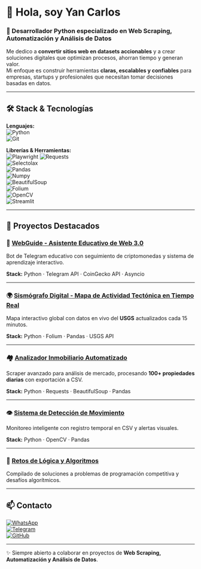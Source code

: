 # 👋 Hola, soy Yan Carlos  
### 🚀 Desarrollador Python especializado en **Web Scraping, Automatización y Análisis de Datos**

Me dedico a **convertir sitios web en datasets accionables** y a crear soluciones digitales que optimizan procesos, ahorran tiempo y generan valor.  
Mi enfoque es construir herramientas **claras, escalables y confiables** para empresas, startups y profesionales que necesitan tomar decisiones basadas en datos.  

---

## 🛠️ Stack & Tecnologías

**Lenguajes:**  
![Python](https://img.shields.io/badge/python-3670A0?style=for-the-badge&logo=python&logoColor=ffdd54)  
![Git](https://img.shields.io/badge/git-%23F05032.svg?style=for-the-badge&logo=git&logoColor=white)

**Librerías & Herramientas:**  
![Playwright](https://img.shields.io/badge/Playwright-2EAD33?style=for-the-badge&logo=playwright&logoColor=white)  ![Requests](https://img.shields.io/badge/Requests-3776AB?style=for-the-badge&logo=python&logoColor=white)  
![Selectolax](https://img.shields.io/badge/Selectolax-0F172A?style=for-the-badge&logo=python&logoColor=white)  
![Pandas](https://img.shields.io/badge/pandas-150458?style=for-the-badge&logo=pandas&logoColor=white)  
![Numpy](https://img.shields.io/badge/numpy-013243?style=for-the-badge&logo=numpy&logoColor=white)  
![BeautifulSoup](https://img.shields.io/badge/Beautiful_Soup-3a7ab4?style=for-the-badge&logo=python&logoColor=white)  
![Folium](https://img.shields.io/badge/Folium-77B829?style=for-the-badge&logo=folium&logoColor=white)  
![OpenCV](https://img.shields.io/badge/opencv-5C3EE8?style=for-the-badge&logo=opencv&logoColor=white)  
![Streamlit](https://img.shields.io/badge/Streamlit-FF4B4B?style=for-the-badge&logo=streamlit&logoColor=white)  

---

## 📌 Proyectos Destacados

### 🤖 [WebGuide - Asistente Educativo de Web 3.0](https://github.com/YCmorejon/primeros-desarrollos/tree/main/WebGuide)  
Bot de Telegram educativo con seguimiento de criptomonedas y sistema de aprendizaje interactivo.  

**Stack:** Python · Telegram API · CoinGecko API · Asyncio

---

### 🌍 [Sismógrafo Digital - Mapa de Actividad Tectónica en Tiempo Real](https://github.com/YCmorejon/primeros-desarrollos/tree/main/Mapa_Terremoto)  
Mapa interactivo global con datos en vivo del **USGS** actualizados cada 15 minutos.  

**Stack:** Python · Folium · Pandas · USGS API

---

### 🏘️ [Analizador Inmobiliario Automatizado](https://github.com/YCmorejon/primeros-desarrollos/tree/main/web-scraping)  
Scraper avanzado para análisis de mercado, procesando **100+ propiedades diarias** con exportación a CSV.  

**Stack:** Python · Requests · BeautifulSoup · Pandas

---

### 👁️ [Sistema de Detección de Movimiento](https://github.com/YCmorejon/primeros-desarrollos/blob/main/procesamiento-imagenes-videos)  
Monitoreo inteligente con registro temporal en CSV y alertas visuales.  

**Stack:** Python · OpenCV · Pandas

---

### 🧠 [Retos de Lógica y Algoritmos](https://github.com/YCmorejon/resolviendo-problemas/tree/main)  
Compilado de soluciones a problemas de programación competitiva y desafíos algorítmicos.  

---

## 📫 Contacto

[![WhatsApp](https://img.shields.io/badge/WhatsApp_Business-25D366?style=for-the-badge&logo=whatsapp&logoColor=white)](https://wa.me/tu_numero)  
[![Telegram](https://img.shields.io/badge/Telegram-2CA5E0?style=for-the-badge&logo=telegram&logoColor=white)](https://t.me/tu_usuario)  
[![GitHub](https://img.shields.io/badge/GitHub-181717?style=for-the-badge&logo=github&logoColor=white)](https://github.com/YCmorejon)

---

✨ Siempre abierto a colaborar en proyectos de **Web Scraping, Automatización y Análisis de Datos**.  
